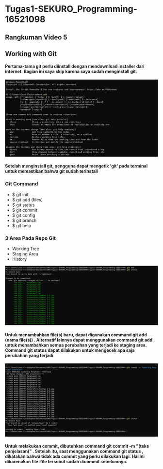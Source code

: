 # Tugas1-SEKURO_Programming-16521098


<h2> Rangkuman Video 5 </h2>

<h2> Working with Git </h2>

<h4> Pertama-tama git perlu diinstall dengan mendownload installer dari internet. Bagian ini saya skip karena saya sudah menginstall git. </h4>

<img src="Screenshots/Gambar 5-1.jpg">
<h4> Setelah menginstall git, pengguna dapat mengetik 'git' pada terminal untuk memastikan bahwa git sudah terinstall </h4>

<h3> <strong> Git Command </strong> </h3>
<ul>
<li> $ git init
<li> $ git add (files)
<li> $ git status
<li> $ git commit
<li> $ git config
<li> $ git branch 
<li> $ git help
</ul>

<h3> <strong> 3 Area Pada Repo Git </strong> </h3>
<ul>
<li> Working Tree
<li> Staging Area
<li> History
</ul>

<img src="Screenshots/Gambar 5-2.jpg">
<h4> Untuk menambahkan file(s) baru, dapat digunakan command <strong> git add (nama file(s)) </strong>. Alternatif lainnya dapat menggunakan command <strong> git add . </strong> untuk menambahkan semua perubahan yang terjadi ke staging area. <br>
Command <strong> git status </strong> dapat dilakukan untuk mengecek apa saja perubahan yang terjadi </h4>

<img src="Screenshots/Gambar 5-3.jpg">
<h4> Untuk melakukan commit, dibutuhkan command <strong> git commit -m "(teks penjelasan)" </strong>. Setelah itu, saat menggunakan command <strong> git status </strong>, dikatakan bahwa tidak ada commit yang perlu dilakukan lagi. Hal ini dikarenakan file-file tersebut sudah dicommit sebelumnya. </h4>